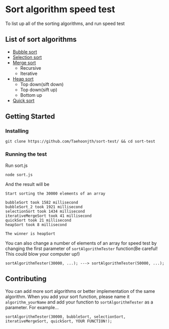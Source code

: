 # Sort algorithm speed test
To list up all of the sorting algorithms, and run speed test
## List of sort algorithms
- [Bubble sort](https://en.wikipedia.org/wiki/Bubble_sort)
- [Selection sort](https://en.wikipedia.org/wiki/Selection_sort)
- [Merge sort](https://en.wikipedia.org/wiki/Merge_sort)
  - Recursive
  - Iterative
- [Heap sort](https://en.wikipedia.org/wiki/Heapsort)
  - Top down(sift down)
  - Top down(sift up)
  - Bottom up
- [Quick sort](https://en.wikipedia.org/wiki/Quicksort)
## Getting Started
### Installing
```
git clone https://github.com/Taehoonjth/sort-test/ && cd sort-test
```
### Running the test
Run sort.js
```
node sort.js
```
And the result will be
```
Start sorting the 30000 elements of an array

bubbleSort took 1582 millisecond
bubbleSort_2 took 1921 millisecond
selectionSort took 1434 millisecond
iterativeMergeSort took 41 millisecond
quickSort took 21 millisecond
heapSort took 8 millisecond

The winner is heapSort
```
You can also change a number of elements of an array for speed test by changing the first parameter of `sortAlgorithmTester` function(Be careful! This could blow your computer up!)
```
sortAlgorithmTester(30000, ...); ---> sortAlgorithmTester(50000, ...);
```
## Contributing
You can add more sort algorithms or better implementation of the same algorithm. When you add your sort function, please name it `algorithm_yourName` and add your function to `sortAlgorithmTester` as a parameter.
For example...
```
sortAlgorithmTester(30000, bubbleSort, selectionSort, iterativeMergeSort, quickSort, YOUR FUNCTION!);
```
